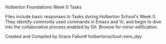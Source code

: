 Holberton Foundations Week 0 Tasks

Files include basic responses to Tasks during Holberton School's Week 0. They identify commonly used commands in Emacs and Vi, and begin to dive into the collaborative process enabled by Git. Browse for minor edification.

Created and Compiled by Grace Fallon# holbertonschool-zero_day
